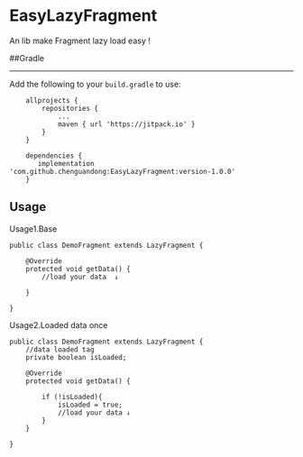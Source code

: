 # EasyLazyFragment
An lib make Fragment lazy load easy !

##Gradle 

----

Add the following to your `build.gradle` to use:

```
	allprojects {
		repositories {
			...
			maven { url 'https://jitpack.io' }
		}
	}
	
	dependencies {
	   implementation 'com.github.chenguandong:EasyLazyFragment:version-1.0.0'
	}
```

## Usage

Usage1.Base 

```
public class DemoFragment extends LazyFragment {

    @Override
    protected void getData() {
    	//load your data  ↓

    }

}
```

Usage2.Loaded data once 

```
public class DemoFragment extends LazyFragment {
	//data loaded tag
	private boolean isLoaded;
	
    @Override
    protected void getData() {
    	
		if (!isLoaded){
            isLoaded = true;
            //load your data ↓
        }
    }

}
```

